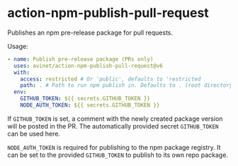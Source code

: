 # action-npm-publish-pull-request

Publishes an npm pre-release package for pull requests.

Usage:

```yaml
- name: Publish pre-release package (PRs only)
  uses: avinet/action-npm-publish-pull-request@v6
  with:
    access: restricted # Or 'public', defaults to 'restricted
    path: . # Path to run npm publish in. Defaults to . (root directory)
  env:
    GITHUB_TOKEN: ${{ secrets.GITHUB_TOKEN }}
    NODE_AUTH_TOKEN: ${{ secrets.GITHUB_TOKEN }}
```

If `GITHUB_TOKEN` is set, a comment with the newly created package version will
be posted in the PR. The automatically provided secret `GITHUB_TOKEN` can be
used here.

`NODE_AUTH_TOKEN` is required for publishing to the npm package registry. It can
be set to the provided `GITHUB_TOKEN` to publish to its own repo package.
